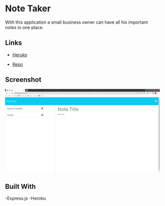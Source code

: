 # Note Taker

With this application a small business owner can have all his important notes in one place.  


## Links 
- [Heruko](https://note-taker-ucf01.herokuapp.com/)

- [Repo](https://github.com/LeeDaFool/note-taker)

## Screenshot 

![Team Info](./public/assets/images/note-taker-app.png)

## Built With
-Express.js
-Heroku
